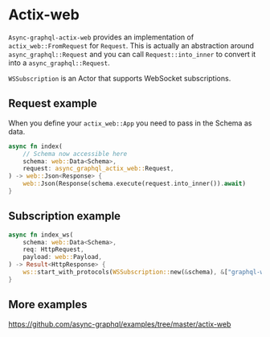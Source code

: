 # Actix-web

`Async-graphql-actix-web` provides an implementation of `actix_web::FromRequest` for `Request`.
This is actually an abstraction around `async_graphql::Request` and you can call `Request::into_inner` to 
convert it into a `async_graphql::Request`.

`WSSubscription` is an Actor that supports WebSocket subscriptions.

## Request example

When you define your `actix_web::App` you need to pass in the Schema as data. 

```rust
async fn index(
    // Schema now accessible here
    schema: web::Data<Schema>,
    request: async_graphql_actix_web::Request,
) -> web::Json<Response> {
    web::Json(Response(schema.execute(request.into_inner()).await)
}

```

## Subscription example

```rust
async fn index_ws(
    schema: web::Data<Schema>,
    req: HttpRequest,
    payload: web::Payload,
) -> Result<HttpResponse> {
    ws::start_with_protocols(WSSubscription::new(&schema), &["graphql-ws"], &req, payload)
}
```

## More examples

https://github.com/async-graphql/examples/tree/master/actix-web
